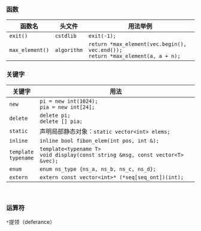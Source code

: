 ### 函数

| 函数名          | 头文件      | 用法举例                                                     |
| --------------- | ----------- | ------------------------------------------------------------ |
| `exit()`        | `cstdlib`   | `exit(-1);`                                                  |
| `max_element()` | `algorithm` | `return *max_element(vec.begin(), vec.end());`<br />`return *max_element(a, a + n);` |



### 关键字

| 关键字                     | 用法                                                         |
| -------------------------- | ------------------------------------------------------------ |
| `new`                      | `pi = new int(1024);`<br />`pia = new int[24];`              |
| `delete`                   | `delete pi;`<br />`delete [] pia;`                           |
| `static`                   | 声明局部静态对象：`static vector<int> elems;`                |
| `inline`                   | `inline bool fibon_elem(int pos, int &);`                    |
| `template`<br />`typename` | `template<typename T>`<br />`void display(const string &msg, const vector<T> &vec);` |
| `enum`                     | `enum ns_type {ns_a, ns_b, ns_c, ns_d};`                     |
| `extern`                   | `extern const vector<int>* (*seq[seq_ont])(int);`            |

<br/>

### 运算符

`*`提领（deferance）
